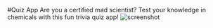 #Quiz App
Are you a certified mad scientist? Test your knowledge in chemicals with this fun trivia quiz app! 
![screenshot](screenshot.png)